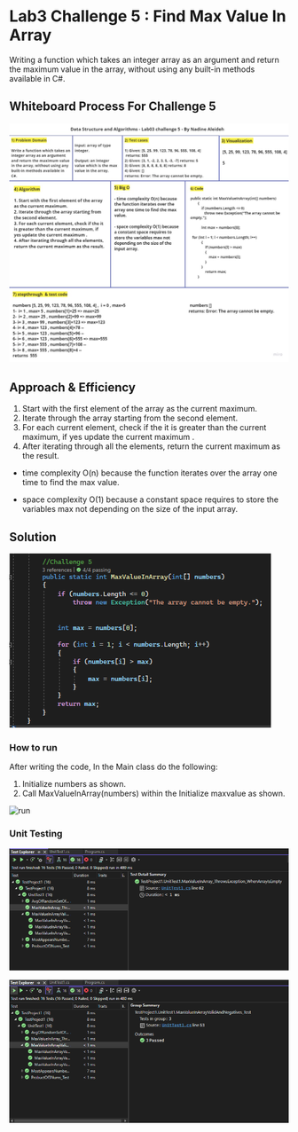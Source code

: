 # Lab3 Challenge 5 : Find Max Value In Array 

Writing a function which takes an integer array as an argument and return the maximum value in the array, without using any built-in methods available in C#. 

## Whiteboard Process For Challenge 5

![whiteboard](./Lab03-review/assets/Lab03Challenges5withboard.jpg)

## Approach & Efficiency

1. Start with the first element of the array as the current maximum.
2. Iterate through the array starting from the second element.
3. For each current element, check if the it is greater than the current maximum, if yes update the current maximum .
4. After iterating through all the elements, return the current maximum as the result.

- time complexity O(n) because the function iterates over the array one time to find the max value.

- space complexity O(1) because a constant space requires to store the variables max not depending on the size of the input array.

## Solution 

![code](./Lab03-review/assets/challenge5actallcode.PNG)

### How to run 

After writing the code, In the Main class do the following:

  1. Initialize numbers as shown.
  2. Call MaxValueInArray(numbers) within the Initialize maxvalue as shown.

![run](./Lab03-review/assets/challenge5acall.PNG)

### Unit Testing 

![test](./Lab03-review/assets/challenge5test1.PNG)

![test](./Lab03-review/assets/challenge5test2.PNG)